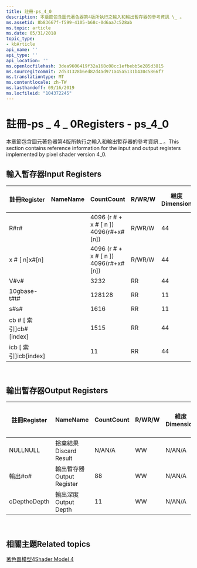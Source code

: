 ```yaml
---
title: 註冊-ps_4_0
description: 本章節包含圖元著色器第4版所執行之輸入和輸出暫存器的參考資訊 \_ 。
ms.assetid: 8b83667f-f599-4105-b68c-0d6aa7c528ab
ms.topic: article
ms.date: 05/31/2018
topic_type:
- kbArticle
api_name: ''
api_type: ''
api_location: ''
ms.openlocfilehash: 3dea9606419f32a168c08cc1efbebb5e285d3815
ms.sourcegitcommit: 2d531328b6ed82d4ad971a45a5131b430c5866f7
ms.translationtype: MT
ms.contentlocale: zh-TW
ms.lasthandoff: 09/16/2019
ms.locfileid: "104372245"
---
```

# <a name="registers---ps_4_0"></a><span data-ttu-id="9b6a7-103">註冊-ps \_ 4 \_ 0</span><span class="sxs-lookup"><span data-stu-id="9b6a7-103">Registers - ps\_4\_0</span></span>

<span data-ttu-id="9b6a7-104">本章節包含圖元著色器第4版所執行之輸入和輸出暫存器的參考資訊 \_ 。</span><span class="sxs-lookup"><span data-stu-id="9b6a7-104">This section contains reference information for the input and output registers implemented by pixel shader version 4\_0.</span></span>

## <a name="input-registers"></a><span data-ttu-id="9b6a7-105">輸入暫存器</span><span class="sxs-lookup"><span data-stu-id="9b6a7-105">Input Registers</span></span>



| <span data-ttu-id="9b6a7-106">註冊</span><span class="sxs-lookup"><span data-stu-id="9b6a7-106">Register</span></span>      | <span data-ttu-id="9b6a7-107">Name</span><span class="sxs-lookup"><span data-stu-id="9b6a7-107">Name</span></span> | <span data-ttu-id="9b6a7-108">Count</span><span class="sxs-lookup"><span data-stu-id="9b6a7-108">Count</span></span>              | <span data-ttu-id="9b6a7-109">R/W</span><span class="sxs-lookup"><span data-stu-id="9b6a7-109">R/W</span></span> | <span data-ttu-id="9b6a7-110">維度</span><span class="sxs-lookup"><span data-stu-id="9b6a7-110">Dimension</span></span> | <span data-ttu-id="9b6a7-111">R 可編制索引\#</span><span class="sxs-lookup"><span data-stu-id="9b6a7-111">Indexable by r\#</span></span> | <span data-ttu-id="9b6a7-112">Defaults</span><span class="sxs-lookup"><span data-stu-id="9b6a7-112">Defaults</span></span> | <span data-ttu-id="9b6a7-113">需要 DCL</span><span class="sxs-lookup"><span data-stu-id="9b6a7-113">Requires DCL</span></span> |
|---------------|------|--------------------|-----|-----------|------------------|----------|--------------|
| <span data-ttu-id="9b6a7-114">R\#</span><span class="sxs-lookup"><span data-stu-id="9b6a7-114">r\#</span></span>           |      | <span data-ttu-id="9b6a7-115">4096 (r \# + x \# \[ n \]) </span><span class="sxs-lookup"><span data-stu-id="9b6a7-115">4096(r\#+x\#\[n\])</span></span> | <span data-ttu-id="9b6a7-116">R/W</span><span class="sxs-lookup"><span data-stu-id="9b6a7-116">R/W</span></span> | <span data-ttu-id="9b6a7-117">4</span><span class="sxs-lookup"><span data-stu-id="9b6a7-117">4</span></span>         | <span data-ttu-id="9b6a7-118">否</span><span class="sxs-lookup"><span data-stu-id="9b6a7-118">No</span></span>               | <span data-ttu-id="9b6a7-119">None</span><span class="sxs-lookup"><span data-stu-id="9b6a7-119">None</span></span>     | <span data-ttu-id="9b6a7-120">Yes</span><span class="sxs-lookup"><span data-stu-id="9b6a7-120">Yes</span></span>          |
| <span data-ttu-id="9b6a7-121">x \# \[ n\]</span><span class="sxs-lookup"><span data-stu-id="9b6a7-121">x\#\[n\]</span></span>      |      | <span data-ttu-id="9b6a7-122">4096 (r \# + x \# \[ n \]) </span><span class="sxs-lookup"><span data-stu-id="9b6a7-122">4096(r\#+x\#\[n\])</span></span> | <span data-ttu-id="9b6a7-123">R/W</span><span class="sxs-lookup"><span data-stu-id="9b6a7-123">R/W</span></span> | <span data-ttu-id="9b6a7-124">4</span><span class="sxs-lookup"><span data-stu-id="9b6a7-124">4</span></span>         | <span data-ttu-id="9b6a7-125">是</span><span class="sxs-lookup"><span data-stu-id="9b6a7-125">Yes</span></span>              | <span data-ttu-id="9b6a7-126">無</span><span class="sxs-lookup"><span data-stu-id="9b6a7-126">None</span></span>     | <span data-ttu-id="9b6a7-127">Yes</span><span class="sxs-lookup"><span data-stu-id="9b6a7-127">Yes</span></span>          |
| <span data-ttu-id="9b6a7-128">V\#</span><span class="sxs-lookup"><span data-stu-id="9b6a7-128">v\#</span></span>           |      | <span data-ttu-id="9b6a7-129">32</span><span class="sxs-lookup"><span data-stu-id="9b6a7-129">32</span></span>                 | <span data-ttu-id="9b6a7-130">R</span><span class="sxs-lookup"><span data-stu-id="9b6a7-130">R</span></span>   | <span data-ttu-id="9b6a7-131">4</span><span class="sxs-lookup"><span data-stu-id="9b6a7-131">4</span></span>         | <span data-ttu-id="9b6a7-132">是</span><span class="sxs-lookup"><span data-stu-id="9b6a7-132">Yes</span></span>              | <span data-ttu-id="9b6a7-133">無</span><span class="sxs-lookup"><span data-stu-id="9b6a7-133">None</span></span>     | <span data-ttu-id="9b6a7-134">Yes</span><span class="sxs-lookup"><span data-stu-id="9b6a7-134">Yes</span></span>          |
| <span data-ttu-id="9b6a7-135">10gbase-t\#</span><span class="sxs-lookup"><span data-stu-id="9b6a7-135">t\#</span></span>           |      | <span data-ttu-id="9b6a7-136">128</span><span class="sxs-lookup"><span data-stu-id="9b6a7-136">128</span></span>                | <span data-ttu-id="9b6a7-137">R</span><span class="sxs-lookup"><span data-stu-id="9b6a7-137">R</span></span>   | <span data-ttu-id="9b6a7-138">1</span><span class="sxs-lookup"><span data-stu-id="9b6a7-138">1</span></span>         | <span data-ttu-id="9b6a7-139">否</span><span class="sxs-lookup"><span data-stu-id="9b6a7-139">No</span></span>               | <span data-ttu-id="9b6a7-140">None</span><span class="sxs-lookup"><span data-stu-id="9b6a7-140">None</span></span>     | <span data-ttu-id="9b6a7-141">Yes</span><span class="sxs-lookup"><span data-stu-id="9b6a7-141">Yes</span></span>          |
| <span data-ttu-id="9b6a7-142">s\#</span><span class="sxs-lookup"><span data-stu-id="9b6a7-142">s\#</span></span>           |      | <span data-ttu-id="9b6a7-143">16</span><span class="sxs-lookup"><span data-stu-id="9b6a7-143">16</span></span>                 | <span data-ttu-id="9b6a7-144">R</span><span class="sxs-lookup"><span data-stu-id="9b6a7-144">R</span></span>   | <span data-ttu-id="9b6a7-145">1</span><span class="sxs-lookup"><span data-stu-id="9b6a7-145">1</span></span>         | <span data-ttu-id="9b6a7-146">否</span><span class="sxs-lookup"><span data-stu-id="9b6a7-146">No</span></span>               | <span data-ttu-id="9b6a7-147">None</span><span class="sxs-lookup"><span data-stu-id="9b6a7-147">None</span></span>     | <span data-ttu-id="9b6a7-148">Yes</span><span class="sxs-lookup"><span data-stu-id="9b6a7-148">Yes</span></span>          |
| <span data-ttu-id="9b6a7-149">cb \# \[ 索引\]</span><span class="sxs-lookup"><span data-stu-id="9b6a7-149">cb\#\[index\]</span></span> |      | <span data-ttu-id="9b6a7-150">15</span><span class="sxs-lookup"><span data-stu-id="9b6a7-150">15</span></span>                 | <span data-ttu-id="9b6a7-151">R</span><span class="sxs-lookup"><span data-stu-id="9b6a7-151">R</span></span>   | <span data-ttu-id="9b6a7-152">4</span><span class="sxs-lookup"><span data-stu-id="9b6a7-152">4</span></span>         | <span data-ttu-id="9b6a7-153">是 (內容) </span><span class="sxs-lookup"><span data-stu-id="9b6a7-153">Yes(Contents)</span></span>    | <span data-ttu-id="9b6a7-154">無</span><span class="sxs-lookup"><span data-stu-id="9b6a7-154">None</span></span>     | <span data-ttu-id="9b6a7-155">Yes</span><span class="sxs-lookup"><span data-stu-id="9b6a7-155">Yes</span></span>          |
| <span data-ttu-id="9b6a7-156">icb \[ 索引\]</span><span class="sxs-lookup"><span data-stu-id="9b6a7-156">icb\[index\]</span></span>  |      | <span data-ttu-id="9b6a7-157">1</span><span class="sxs-lookup"><span data-stu-id="9b6a7-157">1</span></span>                  | <span data-ttu-id="9b6a7-158">R</span><span class="sxs-lookup"><span data-stu-id="9b6a7-158">R</span></span>   | <span data-ttu-id="9b6a7-159">4</span><span class="sxs-lookup"><span data-stu-id="9b6a7-159">4</span></span>         | <span data-ttu-id="9b6a7-160">是 (內容) </span><span class="sxs-lookup"><span data-stu-id="9b6a7-160">Yes(Contents)</span></span>    | <span data-ttu-id="9b6a7-161">無</span><span class="sxs-lookup"><span data-stu-id="9b6a7-161">None</span></span>     | <span data-ttu-id="9b6a7-162">Yes</span><span class="sxs-lookup"><span data-stu-id="9b6a7-162">Yes</span></span>          |



 

## <a name="output-registers"></a><span data-ttu-id="9b6a7-163">輸出暫存器</span><span class="sxs-lookup"><span data-stu-id="9b6a7-163">Output Registers</span></span>



| <span data-ttu-id="9b6a7-164">註冊</span><span class="sxs-lookup"><span data-stu-id="9b6a7-164">Register</span></span> | <span data-ttu-id="9b6a7-165">Name</span><span class="sxs-lookup"><span data-stu-id="9b6a7-165">Name</span></span>            | <span data-ttu-id="9b6a7-166">Count</span><span class="sxs-lookup"><span data-stu-id="9b6a7-166">Count</span></span> | <span data-ttu-id="9b6a7-167">R/W</span><span class="sxs-lookup"><span data-stu-id="9b6a7-167">R/W</span></span> | <span data-ttu-id="9b6a7-168">維度</span><span class="sxs-lookup"><span data-stu-id="9b6a7-168">Dimension</span></span> | <span data-ttu-id="9b6a7-169">R 可編制索引\#</span><span class="sxs-lookup"><span data-stu-id="9b6a7-169">Indexable by r\#</span></span> | <span data-ttu-id="9b6a7-170">Defaults</span><span class="sxs-lookup"><span data-stu-id="9b6a7-170">Defaults</span></span> | <span data-ttu-id="9b6a7-171">需要 DCL</span><span class="sxs-lookup"><span data-stu-id="9b6a7-171">Requires DCL</span></span> |
|----------|-----------------|-------|-----|-----------|------------------|----------|--------------|
| <span data-ttu-id="9b6a7-172">NULL</span><span class="sxs-lookup"><span data-stu-id="9b6a7-172">NULL</span></span>     | <span data-ttu-id="9b6a7-173">捨棄結果</span><span class="sxs-lookup"><span data-stu-id="9b6a7-173">Discard Result</span></span>  | <span data-ttu-id="9b6a7-174">N/A</span><span class="sxs-lookup"><span data-stu-id="9b6a7-174">N/A</span></span>   | <span data-ttu-id="9b6a7-175">W</span><span class="sxs-lookup"><span data-stu-id="9b6a7-175">W</span></span>   | <span data-ttu-id="9b6a7-176">N/A</span><span class="sxs-lookup"><span data-stu-id="9b6a7-176">N/A</span></span>       | <span data-ttu-id="9b6a7-177">N/A</span><span class="sxs-lookup"><span data-stu-id="9b6a7-177">N/A</span></span>              | <span data-ttu-id="9b6a7-178">N/A</span><span class="sxs-lookup"><span data-stu-id="9b6a7-178">N/A</span></span>      | <span data-ttu-id="9b6a7-179">否</span><span class="sxs-lookup"><span data-stu-id="9b6a7-179">No</span></span>           |
| <span data-ttu-id="9b6a7-180">輸出\#</span><span class="sxs-lookup"><span data-stu-id="9b6a7-180">o\#</span></span>      | <span data-ttu-id="9b6a7-181">輸出暫存器</span><span class="sxs-lookup"><span data-stu-id="9b6a7-181">Output Register</span></span> | <span data-ttu-id="9b6a7-182">8</span><span class="sxs-lookup"><span data-stu-id="9b6a7-182">8</span></span>     | <span data-ttu-id="9b6a7-183">W</span><span class="sxs-lookup"><span data-stu-id="9b6a7-183">W</span></span>   | <span data-ttu-id="9b6a7-184">N/A</span><span class="sxs-lookup"><span data-stu-id="9b6a7-184">N/A</span></span>       | <span data-ttu-id="9b6a7-185">N/A</span><span class="sxs-lookup"><span data-stu-id="9b6a7-185">N/A</span></span>              | <span data-ttu-id="9b6a7-186">4</span><span class="sxs-lookup"><span data-stu-id="9b6a7-186">4</span></span>        | <span data-ttu-id="9b6a7-187">否</span><span class="sxs-lookup"><span data-stu-id="9b6a7-187">No</span></span>           |
| <span data-ttu-id="9b6a7-188">oDepth</span><span class="sxs-lookup"><span data-stu-id="9b6a7-188">oDepth</span></span>   | <span data-ttu-id="9b6a7-189">輸出深度</span><span class="sxs-lookup"><span data-stu-id="9b6a7-189">Output Depth</span></span>    | <span data-ttu-id="9b6a7-190">1</span><span class="sxs-lookup"><span data-stu-id="9b6a7-190">1</span></span>     | <span data-ttu-id="9b6a7-191">W</span><span class="sxs-lookup"><span data-stu-id="9b6a7-191">W</span></span>   | <span data-ttu-id="9b6a7-192">N/A</span><span class="sxs-lookup"><span data-stu-id="9b6a7-192">N/A</span></span>       | <span data-ttu-id="9b6a7-193">N/A</span><span class="sxs-lookup"><span data-stu-id="9b6a7-193">N/A</span></span>              | <span data-ttu-id="9b6a7-194">1</span><span class="sxs-lookup"><span data-stu-id="9b6a7-194">1</span></span>        | <span data-ttu-id="9b6a7-195">N/A</span><span class="sxs-lookup"><span data-stu-id="9b6a7-195">N/A</span></span>          |



 

## <a name="related-topics"></a><span data-ttu-id="9b6a7-196">相關主題</span><span class="sxs-lookup"><span data-stu-id="9b6a7-196">Related topics</span></span>

<dl> <dt>

[<span data-ttu-id="9b6a7-197">著色器模型4</span><span class="sxs-lookup"><span data-stu-id="9b6a7-197">Shader Model 4</span></span>](dx-graphics-hlsl-sm4.md)
</dt> </dl>

 

 





